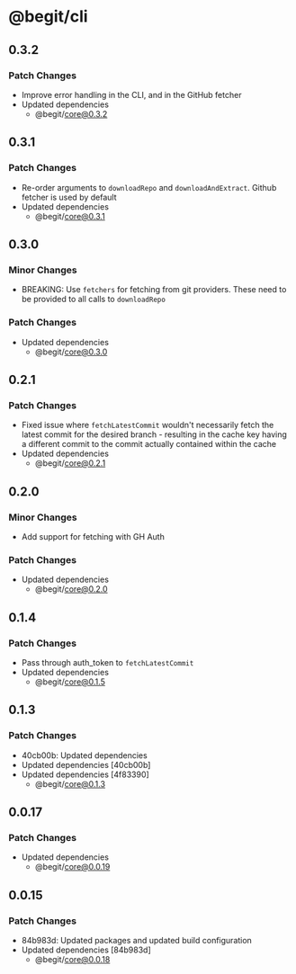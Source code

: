 # @begit/cli

## 0.3.2

### Patch Changes

- Improve error handling in the CLI, and in the GitHub fetcher
- Updated dependencies
  - @begit/core@0.3.2

## 0.3.1

### Patch Changes

- Re-order arguments to `downloadRepo` and `downloadAndExtract`. Github fetcher is used by default
- Updated dependencies
  - @begit/core@0.3.1

## 0.3.0

### Minor Changes

- BREAKING: Use `fetchers` for fetching from git providers. These need to be provided to all calls to `downloadRepo`

### Patch Changes

- Updated dependencies
  - @begit/core@0.3.0

## 0.2.1

### Patch Changes

- Fixed issue where `fetchLatestCommit` wouldn't necessarily fetch the latest commit for the desired branch - resulting in the cache key having a different commit to the commit actually contained within the cache
- Updated dependencies
  - @begit/core@0.2.1

## 0.2.0

### Minor Changes

- Add support for fetching with GH Auth

### Patch Changes

- Updated dependencies
  - @begit/core@0.2.0

## 0.1.4

### Patch Changes

- Pass through auth_token to `fetchLatestCommit`
- Updated dependencies
  - @begit/core@0.1.5

## 0.1.3

### Patch Changes

- 40cb00b: Updated dependencies
- Updated dependencies [40cb00b]
- Updated dependencies [4f83390]
  - @begit/core@0.1.3

## 0.0.17

### Patch Changes

- Updated dependencies
  - @begit/core@0.0.19

## 0.0.15

### Patch Changes

- 84b983d: Updated packages and updated build configuration
- Updated dependencies [84b983d]
  - @begit/core@0.0.18
